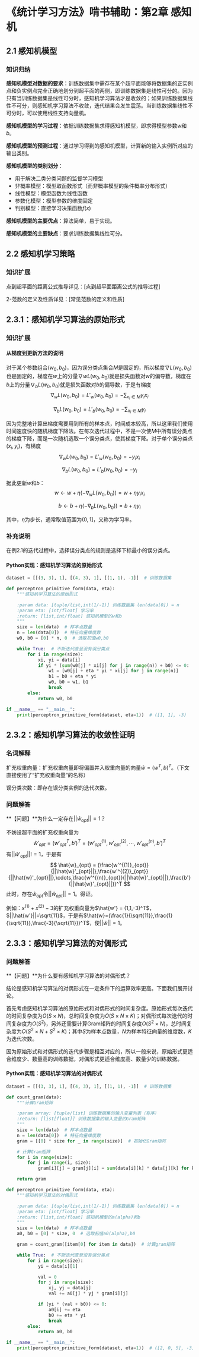 # 《统计学习方法》啃书辅助：第2章 感知机

## 2.1 感知机模型

### 知识归纳

**感知机模型对数据的要求**：训练数据集中需存在某个超平面能够将数据集的正实例点和负实例点完全正确地划分到超平面的两侧，即训练数据集是线性可分的。因为只有当训练数据集是线性可分时，感知机学习算法才是收敛的；如果训练数据集线性不可分，则感知机学习算法不收敛，迭代结果会发生震荡。当训练数据集线性不可分时，可以使用线性支持向量机。

**感知机模型的学习过程**：依据训练数据集求得感知机模型，即求得模型参数$w$和$b$。

**感知机模型的预测过程**：通过学习得到的感知机模型，计算新的输入实例所对应的输出类别。

**感知机模型的类别划分**：

* 用于解决二类分类问题的监督学习模型
* 非概率模型：模型取函数形式（而非概率模型的条件概率分布形式）
* 线性模型：模型函数为线性函数
* 参数化模型：模型参数的维度固定
* 判别模型：直接学习决策函数$f(x)$

**感知机模型的主要优点**：算法简单，易于实现。

**感知机模型的主要缺点**：要求训练数据集线性可分。

## 2.2 感知机学习策略

### 知识扩展

点到超平面的距离公式推导详见：[点到超平面距离公式的推导过程]

2-范数的定义及性质详见：[常见范数的定义和性质]

## 2.3.1：感知机学习算法的原始形式

### 知识扩展

#### 从梯度到更新方法的说明

对于某个参数组合$(w_0,b_0)$，因为误分类点集合$M$是固定的，所以梯度$\nabla L(w_0,b_0)$也是固定的，梯度在$w$上的分量$\nabla w L(w_0,b_0)$就是损失函数对$w$的偏导数，梯度在$b$上的分量$\nabla_b L(w_0,b_0)$就是损失函数对$b$的偏导数，于是有梯度
$$
\nabla_w L(w_0,b_0) = L'_w(w_0,b_0) = - \sum_{x_i \in M} y_i x_i
$$

$$
\nabla_b L(w_0,b_0) = L'_b(w_0,b_0) = - \sum_{x_i \in M} y_i
$$

因为完整地计算出梯度需要用到所有的样本点，时间成本较高，所以这里我们使用时间速度快的随机梯度下降法。在每次迭代过程中，不是一次使$M$中所有误分类点的梯度下降，而是一次随机选取一个误分类点，使其梯度下降。对于单个误分类点$(x_i,y_i)$，有梯度
$$
\nabla_w L(w_0,b_0) = L'_w(w_0,b_0) = - y_i x_i
$$

$$
\nabla_b L(w_0,b_0) = L'_b(w_0,b_0) = - y_i
$$

据此更新$w$和$b$：
$$
w \leftarrow w + \eta(-\nabla_w L(w_0,b_0))  = w + \eta y_i x_i
$$

$$
b \leftarrow b + \eta(-\nabla_b L(w_0,b_0)) = b + \eta y_i
$$

其中，$\eta$为步长，通常取值范围为$(0,1]$，又称为学习率。

### 补充说明

在例2.1的迭代过程中，选择误分类点的规则是选择下标最小的误分类点。

#### Python实现：感知机学习算法的原始形式

```python
dataset = [[(3, 3), 1], [(4, 3), 1], [(1, 1), -1]]  # 训练数据集

def perceptron_primitive_form(data, eta):
    """感知机学习算法的原始形式

    :param data: [tuple/list,int(1/-1)] 训练数据集 len(data[0]) = n
    :param eta: [int/float] 学习率
    :return: [list,int/float] 感知机模型的w和b
    """
    size = len(data)  # 样本点数量
    n = len(data[0])  # 特征向量维度数
    w0, b0 = [0] * n, 0  # 选取初值w0,b0

    while True:  # 不断迭代直至没有误分类点
        for i in range(size):
            xi, yi = data[i]
            if yi * (sum(w0[j] * xi[j] for j in range(n)) + b0) <= 0:
                w1 = [w0[j] + eta * yi * xi[j] for j in range(n)]
                b1 = b0 + eta * yi
                w0, b0 = w1, b1
                break
        else:
            return w0, b0

if __name__ == "__main__":
    print(perceptron_primitive_form(dataset, eta=1))  # ([1, 1], -3)
```

## 2.3.2：感知机学习算法的收敛性证明

### 名词解释

扩充权重向量：扩充权重向量即将偏置并入权重向量的向量$\hat{w} = (w^T,b)^T$。（下文直接使用了“扩充权重向量”的名称）

误分类次数：即存在误分类实例的迭代次数。

### 问题解答

**【问题】**为什么一定存在$||\hat{w}_{opt}||=1$？

不妨设超平面的扩充权重向量为
$$
\hat{w}'_{opt}=({w'}_{opt}^T,b')^T = (w'^{(1)}_{opt},w'^{(2)}_{opt},\cdots,w'^{(n)}_{opt},b')^T
$$
有$||\hat{w}'_{opt}||!=1$，于是有
$$
\hat{w}_{opt} =  (\frac{w'^{(1)}_{opt}}{||\hat{w}'_{opt}||},\frac{w'^{(2)}_{opt}}{||\hat{w}'_{opt}||},\cdots,\frac{w'^{(n)}_{opt}}{||\hat{w}'_{opt}||},\frac{b'}{||\hat{w}'_{opt}||})^T
$$
此时，存在$\hat{w}_{opt}$令$||\hat{w}_{opt}||=1$。得证。

例如：$x^{(1)}+x^{(2)}-3$的扩充权重向量为$\hat{w'} = (1,1,-3)^T$，$||\hat{w'}||=\sqrt{11}$，于是有$\hat{w}=(\frac{1}{\sqrt{11}},\frac{1}{\sqrt{11}},\frac{-3}{\sqrt{11}})^T$，使$||\hat{w}||=1$。

## 2.3.3：感知机学习算法的对偶形式

### 问题解答

**【问题】**为什么要有感知机学习算法的对偶形式？

结论是感知机学习算法的对偶形式在一定条件下的运算效率更高。下面我们展开讨论。

首先考虑感知机学习算法的原始形式和对偶形式的时间复杂度。原始形式每次迭代的时间复杂度为$O(S×N)$，总时间复杂度为$O(S×N×K)$；对偶形式每次迭代的时间复杂度为$O(S^2)$，另外还需要计算Gram矩阵的时间复杂度$O(S^2×N)$，总时间复杂度为$O(S^2×N+S^2×K)$；其中$S$为样本点数量，$N$为样本特征向量的维度数，$K$为迭代次数。

因为原始形式和对偶形式的迭代步骤是相互对应的，所以一般来说，原始形式更适合维度少、数量高的训练数据，对偶形式更适合维度高、数量少的训练数据。

#### Python实现：感知机学习算法的对偶形式

```python
dataset = [[(3, 3), 1], [(4, 3), 1], [(1, 1), -1]]  # 训练数据集

def count_gram(data):
    """计算Gram矩阵

    :param array: [tuple/list] 训练数据集的输入变量列表（有序）
    :return: [list[float]] 训练数据集的输入变量的Gram矩阵
    """
    size = len(data)  # 样本点数量
    n = len(data[0])  # 特征向量维度数
    gram = [[0] * size for _ in range(size)]  # 初始化Gram矩阵

    # 计算Gram矩阵
    for i in range(size):
        for j in range(i, size):
            gram[i][j] = gram[j][i] = sum(data[i][k] * data[j][k] for k in range(n))

    return gram

def perceptron_primitive_form(data, eta):
    """感知机学习算法的对偶形式

    :param data: [tuple/list,int(1/-1)] 训练数据集 len(data[0]) = n
    :param eta: [int/float] 学习率
    :return: [list,int/float] 感知机模型的a(alpha)和b
    """
    size = len(data)  # 样本点数量
    a0, b0 = [0] * size, 0  # 选取初值a0(alpha),b0

    gram = count_gram([item[0] for item in data])  # 计算gram矩阵

    while True:  # 不断迭代直至没有误分类点
        for i in range(size):
            yi = data[i][1]

            val = 0
            for j in range(size):
                xj, yj = data[j]
                val += a0[j] * yj * gram[i][j]

            if (yi * (val + b0)) <= 0:
                a0[i] += eta
                b0 += eta * yi
                break
        else:
            return a0, b0

if __name__ == "__main__":
    print(perceptron_primitive_form(dataset, eta=1))  # ([2, 0, 5], -3)
```





